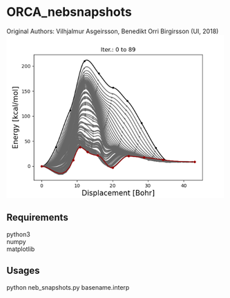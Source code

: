 # ORCA_nebsnapshots
Original Authors: Vilhjalmur Asgeirsson, Benedikt Orri Birgirsson (UI, 2018)
![Alt text](neb_frames/neb_optimization.png)
## Requirements
python3\
numpy\
matplotlib

## Usages
python neb_snapshots.py basename.interp
